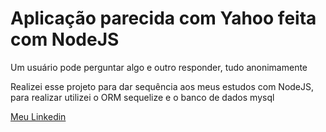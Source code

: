 # Aplicação parecida com Yahoo feita com NodeJS

Um usuário pode perguntar algo e outro responder, tudo anonimamente

Realizei esse projeto para dar sequência aos meus estudos com NodeJS, para realizar utilizei o ORM sequelize e o banco de dados mysql

[Meu Linkedin](https://www.linkedin.com/in/thiago-crespo-felippi/)
